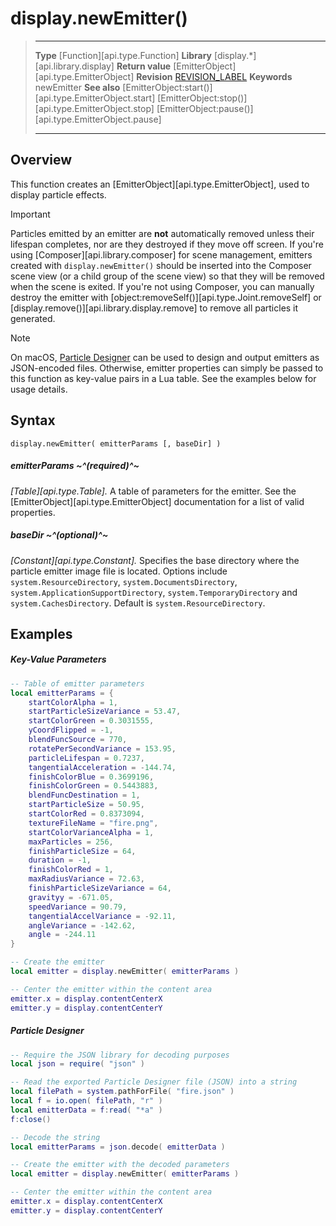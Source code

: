 # display.newEmitter()

> --------------------- ------------------------------------------------------------------------------------------
> __Type__              [Function][api.type.Function]
> __Library__           [display.*][api.library.display]
> __Return value__      [EmitterObject][api.type.EmitterObject]
> __Revision__          [REVISION_LABEL](REVISION_URL)
> __Keywords__          newEmitter
> __See also__			[EmitterObject:start()][api.type.EmitterObject.start]
>						[EmitterObject:stop()][api.type.EmitterObject.stop]
>						[EmitterObject:pause()][api.type.EmitterObject.pause]
> --------------------- ------------------------------------------------------------------------------------------


## Overview

This function creates an [EmitterObject][api.type.EmitterObject], used to display particle effects.

<div class="guide-notebox-imp">
<div class="notebox-title-imp">Important</div>

Particles emitted by an emitter are __not__ automatically removed unless their lifespan completes, nor are they destroyed if they move off screen. If you're using [Composer][api.library.composer] for scene management, emitters created with	`display.newEmitter()` should be inserted into the Composer scene view (or&nbsp;a&nbsp;child group of the scene&nbsp;view) so that they will be removed when the scene is exited. If you're not using Composer, you can manually destroy the emitter with [object:removeSelf()][api.type.Joint.removeSelf] or [display.remove()][api.library.display.remove] to remove all particles it generated.

</div>

<div class="guide-notebox">
<div class="notebox-title">Note</div>

On macOS, [Particle Designer](http://71squared.com/particledesigner) can be used to design and output emitters as <nobr>JSON-encoded</nobr> files. Otherwise, emitter properties can simply be passed to this function as <nobr>key-value</nobr> pairs in a Lua table. See the examples below for usage details.

</div>


## Syntax

	display.newEmitter( emitterParams [, baseDir] )

##### emitterParams ~^(required)^~
_[Table][api.type.Table]._ A table of parameters for the emitter. See the [EmitterObject][api.type.EmitterObject] documentation for a list of valid properties.

##### baseDir ~^(optional)^~
_[Constant][api.type.Constant]._ Specifies the base directory where the particle emitter image file is located. Options include `system.ResourceDirectory`, `system.DocumentsDirectory`, `system.ApplicationSupportDirectory`, `system.TemporaryDirectory` and `system.CachesDirectory`. Default is `system.ResourceDirectory`.


## Examples

##### Key-Value Parameters

``````lua
-- Table of emitter parameters
local emitterParams = {
	startColorAlpha = 1,
	startParticleSizeVariance = 53.47,
	startColorGreen = 0.3031555,
	yCoordFlipped = -1,
	blendFuncSource = 770,
	rotatePerSecondVariance = 153.95,
	particleLifespan = 0.7237,
	tangentialAcceleration = -144.74,
	finishColorBlue = 0.3699196,
	finishColorGreen = 0.5443883,
	blendFuncDestination = 1,
	startParticleSize = 50.95,
	startColorRed = 0.8373094,
	textureFileName = "fire.png",
	startColorVarianceAlpha = 1,
	maxParticles = 256,
	finishParticleSize = 64,
	duration = -1,
	finishColorRed = 1,
	maxRadiusVariance = 72.63,
	finishParticleSizeVariance = 64,
	gravityy = -671.05,
	speedVariance = 90.79,
	tangentialAccelVariance = -92.11,
	angleVariance = -142.62,
	angle = -244.11
}

-- Create the emitter
local emitter = display.newEmitter( emitterParams )

-- Center the emitter within the content area
emitter.x = display.contentCenterX
emitter.y = display.contentCenterY
``````

##### Particle Designer

``````lua
-- Require the JSON library for decoding purposes
local json = require( "json" )

-- Read the exported Particle Designer file (JSON) into a string
local filePath = system.pathForFile( "fire.json" )
local f = io.open( filePath, "r" )
local emitterData = f:read( "*a" )
f:close()

-- Decode the string
local emitterParams = json.decode( emitterData )

-- Create the emitter with the decoded parameters
local emitter = display.newEmitter( emitterParams )

-- Center the emitter within the content area
emitter.x = display.contentCenterX
emitter.y = display.contentCenterY
``````
